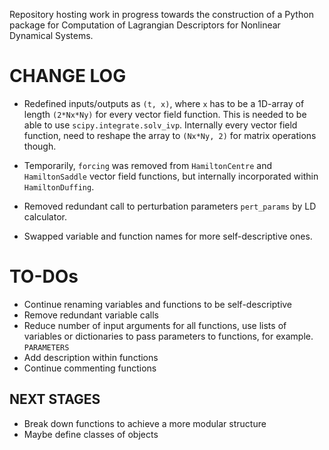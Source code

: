 Repository hosting work in progress towards the construction of a Python package for Computation of Lagrangian Descriptors for Nonlinear Dynamical Systems.


# CHANGE LOG

* Redefined inputs/outputs as `(t, x)`, where `x` has to be a 1D-array of length `(2*Nx*Ny)` for every vector field function. This is needed to be able to use `scipy.integrate.solv_ivp`. Internally every vector field function, need to reshape the array to `(Nx*Ny, 2)` for matrix operations though.

* Temporarily, `forcing` was removed from `HamiltonCentre` and `HamiltonSaddle` vector field functions, but internally incorporated within `HamiltonDuffing`.

* Removed redundant call to perturbation parameters `pert_params` by LD calculator.

* Swapped variable and function names for more self-descriptive ones.



# TO-DOs

* Continue renaming variables and functions to be self-descriptive
* Remove redundant variable calls
* Reduce number of input arguments for all functions, use lists of variables or dictionaries to pass parameters to functions, for example. `PARAMETERS`
* Add description within functions
* Continue commenting functions


## NEXT STAGES
* Break down functions to achieve a more modular structure
* Maybe define classes of objects
